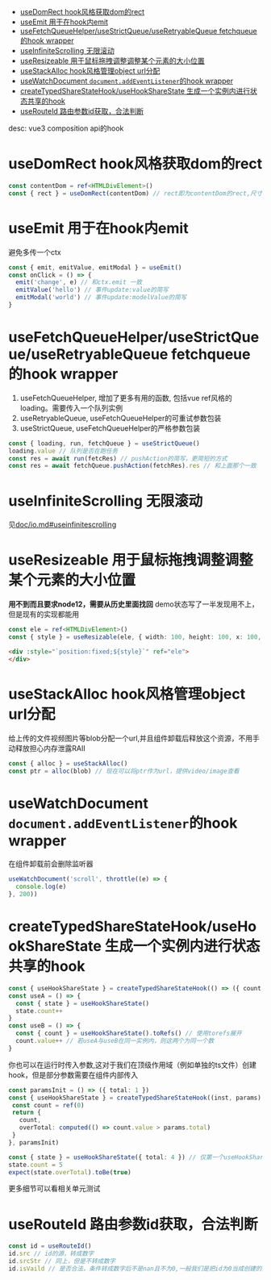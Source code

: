 - [useDomRect hook风格获取dom的rect](#usedomrect-hook风格获取dom的rect)
- [useEmit 用于在hook内emit](#useemit-用于在hook内emit)
- [useFetchQueueHelper/useStrictQueue/useRetryableQueue fetchqueue的hook wrapper](#usefetchqueuehelperusestrictqueueuseretryablequeue-fetchqueue的hook-wrapper)
- [useInfiniteScrolling 无限滚动](#useinfinitescrolling-无限滚动)
- [useResizeable 用于鼠标拖拽调整调整某个元素的大小位置](#useresizeable-用于鼠标拖拽调整调整某个元素的大小位置)
- [useStackAlloc hook风格管理object url分配](#usestackalloc-hook风格管理object-url分配)
- [useWatchDocument `document.addEventListener`的hook wrapper](#usewatchdocument-documentaddeventlistener的hook-wrapper)
- [createTypedShareStateHook/useHookShareState 生成一个实例内进行状态共享的hook](#createtypedsharestatehookusehooksharestate-生成一个实例内进行状态共享的hook)
- [useRouteId 路由参数id获取，合法判断](#userouteid-路由参数id获取合法判断)

desc: vue3 composition api的hook
# useDomRect hook风格获取dom的rect
```ts
const contentDom = ref<HTMLDivElement>()
const { rect } = useDomRect(contentDom) // rect即为contentDom的rect,尺寸发生改变时他也会改
```
# useEmit 用于在hook内emit
避免多传一个ctx
```ts
const { emit, emitValue, emitModal } = useEmit()
const onClick = () => {
  emit('change', e) // 和ctx.emit 一致
  emitValue('hello') // 事件update:value的简写
  emitModal('world') // 事件update:modelValue的简写
}
```
# useFetchQueueHelper/useStrictQueue/useRetryableQueue fetchqueue的hook wrapper
1. useFetchQueueHelper, 增加了更多有用的函数, 包括vue ref风格的loading。需要传入一个队列实例
2. useRetryableQueue, useFetchQueueHelper的可重试参数包装
3. useStrictQueue, useFetchQueueHelper的严格参数包装
```ts
const { loading, run, fetchQueue } = useStrictQueue()
loading.value // 队列是否在跑任务
const res = await run(fetcRes) // pushAction的简写，更简短的方式
const res = await fetchQueue.pushAction(fetchRes).res // 和上面那个一致
```
# useInfiniteScrolling 无限滚动
见[doc/io.md#useinfinitescrolling](/doc/io.md#useinfinitescrolling)
# useResizeable 用于鼠标拖拽调整调整某个元素的大小位置
**用不到而且要求node12，需要从历史里面找回**
demo状态写了一半发现用不上，但是现有的实现都能用
```ts
const ele = ref<HTMLDivElement>()
const { style } = useResizable(ele, { width: 100, height: 100, x: 100, y: 100 })
```
```html
<div :style="`position:fixed;${style}`" ref="ele">
</div>
```
# useStackAlloc hook风格管理object url分配
给上传的文件视频图片等blob分配一个url,并且组件卸载后释放这个资源，不用手动释放担心内存泄露RAII
```ts
const { alloc } = useStackAlloc()
const ptr = alloc(blob) // 现在可以将ptr作为url，提供video/image查看
```
# useWatchDocument `document.addEventListener`的hook wrapper
在组件卸载前会删除监听器
```ts
useWatchDocument('scroll', throttle((e) => {
  console.log(e)
}, 200))
```

# createTypedShareStateHook/useHookShareState 生成一个实例内进行状态共享的hook
```ts
const { useHookShareState } = createTypedShareStateHook(() => ({ count: 0 }))
const useA = () => {
  const { state } = useHookShareState()
  state.count++
}
const useB = () => {
  const { count } = useHookShareState().toRefs() // 使用torefs展开
  count.value++ // 若useA与useB在同一实例内，则这两个为同一个数
}
```
你也可以在运行时传入参数,这对于我们在顶级作用域（例如单独的ts文件）创建hook，但是部分参数需要在组件内部传入
```ts
const paramsInit = () => ({ total: 1 })
const { useHookShareState } = createTypedShareStateHook((inst, params) => {
 const count = ref(0)
 return {
   count,
   overTotal: computed(() => count.value > params.total)
 }
}, paramsInit)

const { state } = useHookShareState({ total: 4 }) // 仅第一个useHookShareState的有效，不传fallback到paramsInit
state.count = 5
expect(state.overTotal).toBe(true)
```
更多细节可以看相关单元测试


# useRouteId 路由参数id获取，合法判断
```ts
const id = useRouteId()
id.src // id的源，转成数字
id.srcStr // 同上，但是不转成数字
id.isVaild // 是否合法，条件转成数字后不是nan且不为0,一般我们是把id为0当成创建的页面
```
